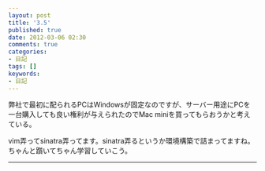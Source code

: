 ```yaml
---
layout: post
title: '3.5'
published: true
date: 2012-03-06 02:30
comments: true
categories:
- 日記
tags: []
keywords:
- 日記
---
```

弊社で最初に配られるPCはWindowsが固定なのですが、サーバー用途にPCを一台購入しても良い権利が与えられたのでMac miniを買ってもらおうかと考えている。

vim弄ってsinatra弄ってます。sinatra弄るというか環境構築で詰まってますね。ちゃんと躓いてちゃん学習していこう。

---

